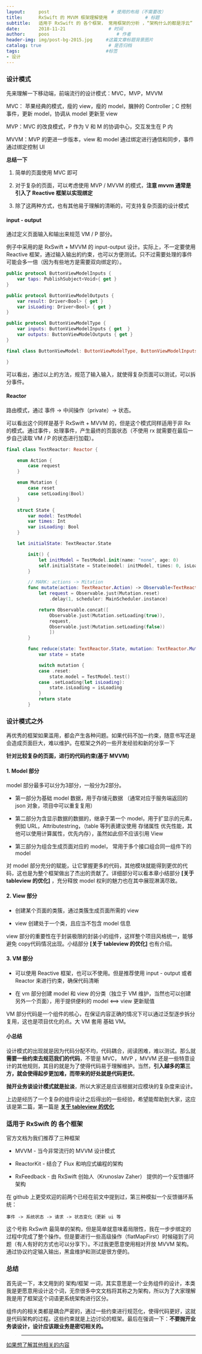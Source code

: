 ```yaml
---
layout:     post                       # 使用的布局（不需要改）
title:      RxSwift 的 MVVM 框架理解使用              # 标题
subtitle:   适用于 RxSwift 的 各个框架， 常用框架的分析 ，“架构什么的都是浮云”           #副标题
date:       2018-11-21                # 时间
author:     poos                         # 作者
header-img: img/post-bg-2015.jpg     #这篇文章标题背景图片
catalog: true                         # 是否归档
tags:                                #标签
- 设计
---
```


### 设计模式

先来理解一下移动端，前端流行的设计模式：MVC，MVP，MVVM

MVC： 苹果经典的模式，瘦的 view，瘦的 model，臃肿的 Controller；C 控制事件，更新 model，协调从 model 更新至 view

MVP：MVC 的改良模式，P 作为 V 和 M 的协调中心，交互发生在 P 内

MVVM：MVP 的更进一步版本，view 和 model 通过绑定进行通信和同步，事件通过绑定控制 UI


**总结一下**

1. 简单的页面使用 MVC 即可

2. 对于复杂的页面，可以考虑使用 MVP / MVVM 的模式，**注意 mvvm 通常是引入了 Reactive 框架以实现绑定**

3. 除了这两种方式，也有其他易于理解的清晰的，可支持复杂页面的设计模式

#### input - output

通过定义页面输入和输出来规范 VM / P 部分。

 例子中采用的是 RxSwift + MVVM 的 input-output 设计。实际上，不一定要使用 Reactive 框架，通过输入输出的约束，也可以方便测试。只不过需要处理的事件可能会多一倍（因为有些地方是需要双向绑定的）。

```swift
public protocol ButtonViewModelInputs {
    var taps: PublishSubject<Void>{ get }
}

public protocol ButtonViewModelOutputs {
    var result: Driver<Bool> { get }
    var isLoading: Driver<Bool> { get }
}

public protocol ButtonViewModelType {
    var inputs: ButtonViewModelInputs { get  }
    var outputs: ButtonViewModelOutputs { get }
}

final class ButtonViewModel: ButtonViewModelType, ButtonViewModelInputs, ButtonViewModelOutputs {

}

```

可以看出，通过以上的方法，规范了输入输入，就使得复杂页面可以测试，可以拆分事件。

#### Reactor

路由模式，通过 事件 -> 中间操作（private）-> 状态。

可以看出这个同样是基于 RxSwift + MVVM 的，但是这个模式同样适用于非 Rx 的模式。通过事件，处理事件，产生最终的页面状态（不使用 rx 就需要在最后一步自己读取 VM / P 的状态进行加载）。

```swift
final class TextReactor: Reactor {

    enum Action {
        case request
    }

    enum Mutation {
        case reset
        case setLoading(Bool)
    }

    struct State {
        var model: TestModel
        var times: Int
        var isLoading: Bool
    }

    let initialState: TextReactor.State

        init() {
            let initModel = TestModel.init(name: "none", age: 0)
            self.initialState = State(model: initModel, times: 0, isLoading: false)
        }

        // MARK: actions -> Mitation
        func mutate(action: TextReactor.Action) -> Observable<TextReactor.Mutation> {
            let request = Observable.just(Mutation.reset)
                .delay(1, scheduler: MainScheduler.instance)

            return Observable.concat([
                Observable.just(Mutation.setLoading(true)),
                request,
                Observable.just(Mutation.setLoading(false))
                ])
        }

        func reduce(state: TextReactor.State, mutation: TextReactor.Mutation) -> TextReactor.State {
            var state = state

            switch mutation {
            case .reset:
                state.model = TestModel.test()
            case .setLoading(let isLoading):
                state.isLoading = isLoading
            }
            return state
        }
```

### 设计模式之外

再优秀的框架如果滥用，都会产生各种问题。如果代码不加一约束，随意书写还是会造成页面巨大，难以维护。在框架之外的一些开发经验和新的分享一下


**针对比较复杂的页面，进行的代码约束(基于 MVVM)**

#### 1. Model 部分

model 部分最多可以分为3部分，一般分为2部分。

- 第一部分为基础 model 数据，用于存储元数据 （通常对应于服务端返回的 json 对象，项目中可以重复复用）

- 第二部分为含显示数据的数据的，继承于第一个 model，用于扩显示的元素，例如 URL，Attributestring，（table 等列表建议使用 存储属性 优先性能，其他可以使用计算属性，优先内存），虽然如此但不应该引用 View

- 第三部分为组合生成页面对应的 model， 常用于多个接口组合同一组件下的 model

对 model 部分充分的赋能，让它掌握更多的代码，其他模块就能得到更优的代码，这也是为整个框架做出了杰出的贡献了。详细部分可以看本章小结部分 **[关于 tableview 的优化]** ，充分释放 model 权利的魅力也在其中展现淋漓尽致。


#### 2. View 部分

- 创建某个页面的类簇，通过类簇生成页面所需的 view

- view 创建处于一个类，且应当不包含 model 信息

view 部分的重要性在于封装极限的封装小的组件，这样整个项目风格统一，能够避免 copy代码情况出现。小结部分 **[关于 tableview 的优化]** 也有介绍。

#### 3. VM 部分

- 可以使用 Reactive 框架，也可以不使用。但是推荐使用 input - output 或者 Reactor 来进行约束，确保代码清晰

- 在 vm 部分创建 model 和 view 的分类（独立于 VM 维护，当然也可以创建另外一个页面），用于提供便利的 model <==> view 更新赋值

VM 部分代码是一个组件的核心，在保证内容正确的情况下可以通过泛型逐步拆分复用，这也是项目优化的点。大 VM 套用 基础 VM。

#### 小总结

设计模式的出现就是因为代码分配不均，代码耦合，阅读困难，难以测试。那么就 **需要一些约束去规范我们的代码**，不管是 MVC， MVP ，MVVM 还是一些特意设计的其他规则，其目的就是为了使得代码易于理解维护。当然，**引入越多的第三方，就会使得起步更加难，而带来的好处就是代码更优**。

**抛开业务谈设计模式就是扯淡**，所以大家还是应该根据对应模块的复杂度来设计。

上边是经历了一个复杂的组件设计之后得出的一些经验，希望能帮助到大家，这应该是第二篇，第一篇是 **[关于 tableview 的优化](https://poos.github.io/2018/11/20/TableView/)**


### 适用于 RxSwift 的 各个框架

官方文档为我们推荐了三种框架


- MVVM - 当今非常流行的 MVVM 设计模式

- ReactorKit - 结合了 Flux 和响应式编程的架构

- RxFeedback - 由 RxSwift 创始人（Krunoslav Zaher） 提供的一个反馈循环架构

在 github 上更受欢迎的前两个已经在前文中提到过，第三种模拟一个反馈循环系统：

```
事件 -> 系统状态 -> 请求 -> 状态变化（更新 ui 等
```
这个号称 RxSwift 最简单的架构，但是简单就意味着局限性，我在一步步绑定的过程中完成了整个操作。但是要进行一些高级操作（flatMapFirst）时候碰到了问题（有人有好的方式也可以分享下）。不过我更愿意使用相对开放 MVVM 架构。通过协议约定输入输出，黑盒维护和测试是很方便的。

### 总结

首先说一下，本文用到的 架构/框架 一词，其实意思是一个业务组件的设计，本类我是更愿意用设计这个词，无奈很多中文文档将其称之为架构，所以为了大家理解我是用了框架这个词语更系统架构进行区分。

组件内的相关类都是耦合严密的，通过一些约束进行规范化，使得代码更好，这就是代码架构的过程。这些约束就是上边讨论的框架。最后在强调一下：**不要抛开业务谈设计，设计应该跟业务是密切相关的。**




> ----

[如果想了解其他相关的内容](https://poos.github.io/tags/)
